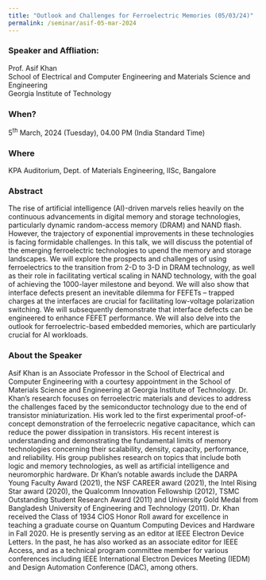 ```yaml
---
title: "Outlook and Challenges for Ferroelectric Memories (05/03/24)"
permalink: /seminar/asif-05-mar-2024
---
```

### Speaker and Affliation:
Prof. Asif Khan<br>
School of Electrical and Computer Engineering and Materials Science and Engineering<br>
Georgia Institute of Technology

### When?
5<sup>th</sup> March, 2024 (Tuesday), 04.00 PM (India Standard Time)

### Where
KPA Auditorium, Dept. of Materials Engineering, IISc, Bangalore

### Abstract
The rise of artificial intelligence (AI)-driven marvels relies heavily on the continuous advancements in digital memory and storage technologies, particularly dynamic random-access memory (DRAM) and NAND flash. However, the trajectory of exponential improvements in these technologies is facing formidable challenges. In this talk, we will discuss the potential of the emerging ferroelectric technologies to upend the memory and storage landscapes. We will explore the prospects and challenges of using ferroelectrics to the transition from 2-D to 3-D in DRAM technology, as well as their role in facilitating vertical scaling in NAND technology, with the goal of achieving the 1000-layer milestone and beyond. We will also show that interface defects present an inevitable dilemma for FEFETs – trapped charges at the interfaces are crucial for facilitating low-voltage polarization switching. We will subsequently demonstrate that interface defects can be engineered to enhance FEFET performance. We will also delve into the outlook for ferroelectric-based embedded memories, which are particularly crucial for AI workloads.
   
### About the Speaker
Asif Khan is an Associate Professor in the School of Electrical and Computer Engineering with a courtesy appointment in the School of Materials Science and Engineering at Georgia Institute of Technology. Dr. Khan’s research focuses on ferroelectric materials and devices to address the challenges faced by the semiconductor technology due to the end of transistor miniaturization. His work led to the first experimental proof-of-concept demonstration of the ferroelecric negative capacitance, which can reduce the power dissipation in transistors. His recent interest is understanding and demonstrating the fundamental limits of memory technologies concerning their scalability, density, capacity, performance, and reliability. His group publishes research on topics that include both logic and memory technologies, as well as artificial intelligence and neuromorphic hardware.  Dr Khan’s notable awards include the DARPA Young Faculty Award (2021), the NSF CAREER award (2021), the Intel Rising Star award (2020), the Qualcomm Innovation Fellowship (2012), TSMC Outstanding Student Research Award (2011) and University Gold Medal from Bangladesh University of Engineering and Technology (2011). Dr. Khan received the Class of 1934 CIOS Honor Roll award for excellence in teaching a graduate course on Quantum Computing Devices and Hardware in Fall 2020. He is presently serving as an editor at IEEE Electron Device Letters. In the past, he has also worked as an associate editor for IEEE Access, and as a technical program committee member for various conferences including IEEE International Electron Devices Meeting (IEDM) and Design Automation Conference (DAC), among others.